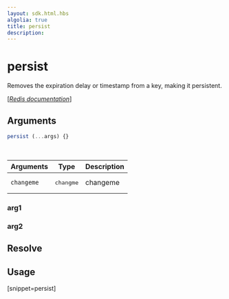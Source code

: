```yaml
---
layout: sdk.html.hbs
algolia: true
title: persist
description:
---
```


# persist


Removes the expiration delay or timestamp from a key, making it persistent.

[[_Redis documentation_]](https://redis.io/commands/persist)

## Arguments

```js
persist (...args) {}

```

<br/>

| Arguments    | Type    | Description |
|--------------|---------|-------------|
| ``changeme`` | <pre>changme</pre> | changeme    |

### arg1

### arg2

## Resolve

## Usage

[snippet=persist]
